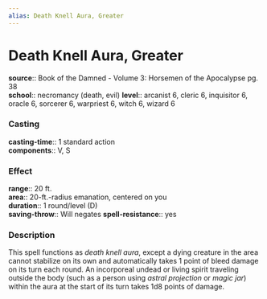 ```yaml
---
alias: Death Knell Aura, Greater
---
```


# Death Knell Aura, Greater 

**source**:: Book of the Damned - Volume 3: Horsemen of the Apocalypse pg. 38  
**school**:: necromancy (death, evil)
**level**:: arcanist 6, cleric 6, inquisitor 6, oracle 6, sorcerer 6, warpriest 6, witch 6, wizard 6

### Casting 

**casting-time**:: 1 standard action  
**components**:: V, S

### Effect 

**range**:: 20 ft.  
**area**:: 20-ft.-radius emanation, centered on you  
**duration**:: 1 round/level (D)  
**saving-throw**:: Will negates
**spell-resistance**:: yes

### Description 

This spell functions as *death knell aura*, except a dying creature in the area cannot stabilize on its own and automatically takes 1 point of bleed damage on its turn each round. An incorporeal undead or living spirit traveling outside the body (such as a person using *astral projection* or *magic jar*) within the aura at the start of its turn takes 1d8 points of damage.
